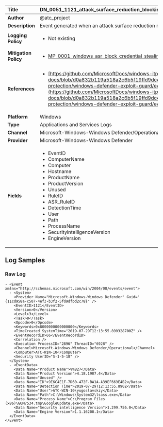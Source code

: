| Title              | DN_0051_1121_attack_surface_reduction_blocking_mode_event       |
|:-------------------|:------------------|
| **Author**         | @atc_project        |
| **Description**    | Event generated when an attack surface reduction rule fires in block mode |
| **Logging Policy** | <ul><li> Not existing </li></ul> |
| **Mitigation Policy** |<ul><li>[MP_0001_windows_asr_block_credential_stealing_from_lsass](../Mitigation_Policies/MP_0001_windows_asr_block_credential_stealing_from_lsass.md)</li></ul> |
| **References**     | <ul><li>[https://github.com/MicrosoftDocs/windows-itpro-docs/blob/d0a832b119a518a2c6b5f19ffd9dc44f0328c9a6/windows/security/threat-protection/windows-defender-exploit-guard/evaluate-attack-surface-reduction.md](https://github.com/MicrosoftDocs/windows-itpro-docs/blob/d0a832b119a518a2c6b5f19ffd9dc44f0328c9a6/windows/security/threat-protection/windows-defender-exploit-guard/evaluate-attack-surface-reduction.md)</li></ul> |
| **Platform**       | Windows    |
| **Type**           | Applications and Services Logs        |
| **Channel**        | Microsoft-Windows-Windows Defender/Operational     |
| **Provider**       | Microsoft-Windows-Windows Defender    |
| **Fields**         | <ul><li>EventID</li><li>ComputerName</li><li>Computer</li><li>Hostname</li><li>ProductName</li><li>ProductVersion</li><li>Unused</li><li>RuleID</li><li>ASR_RuleID</li><li>DetectionTime</li><li>User</li><li>Path</li><li>ProcessName</li><li>SecurityintelligenceVersion</li><li>EngineVersion</li></ul> |


## Log Samples

### Raw Log

```
- <Event xmlns="http://schemas.microsoft.com/win/2004/08/events/event">
  - <System>
    <Provider Name="Microsoft-Windows-Windows Defender" Guid="{11cd958a-c507-4ef3-b3f2-5fd9dfbd2c78}" /> 
    <EventID>1121</EventID> 
    <Version>0</Version> 
    <Level>3</Level> 
    <Task>0</Task> 
    <Opcode>0</Opcode> 
    <Keywords>0x8000000000000000</Keywords> 
    <TimeCreated SystemTime="2019-07-29T12:13:55.890328700Z" /> 
    <EventRecordID>66</EventRecordID> 
    <Correlation /> 
    <Execution ProcessID="2896" ThreadID="6928" /> 
    <Channel>Microsoft-Windows-Windows Defender/Operational</Channel> 
    <Computer>ATC-WIN-10</Computer> 
    <Security UserID="S-1-5-18" /> 
  </System>
  - <EventData>
    <Data Name="Product Name">%%827</Data> 
    <Data Name="Product Version">4.18.1907.4</Data> 
    <Data Name="Unused" /> 
    <Data Name="ID">9E6C4E1F-7D60-472F-BA1A-A39EF669E4B2</Data> 
    <Data Name="Detection Time">2019-07-29T12:13:55.890Z</Data> 
    <Data Name="User">ATC-WIN-10\yugoslavskiy</Data> 
    <Data Name="Path">C:\Windows\System32\lsass.exe</Data> 
    <Data Name="Process Name">C:\Program Files (x86)\GUM7534.tmp\GoogleUpdate.exe</Data> 
    <Data Name="Security intelligence Version">1.299.756.0</Data> 
    <Data Name="Engine Version">1.1.16200.1</Data> 
  </EventData>
</Event>

```




